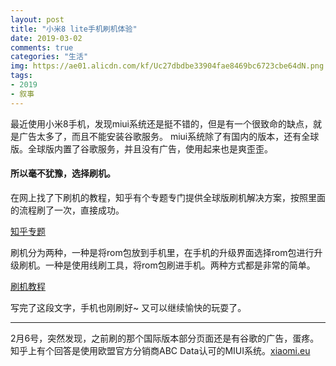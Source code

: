 ```yaml
---
layout: post
title: "小米8 lite手机刷机体验"
date: 2019-03-02
comments: true
categories: "生活"
img: https://ae01.alicdn.com/kf/Uc27dbdbe33904fae8469bc6723cbe64dN.png
tags:
- 2019
- 叙事
---
```



最近使用小米8手机，发现miui系统还是挺不错的，但是有一个很致命的缺点，就是广告太多了，而且不能安装谷歌服务。
miui系统除了有国内的版本，还有全球版。全球版内置了谷歌服务，并且没有广告，使用起来也是爽歪歪。

#### 所以毫不犹豫，选择刷机。

在网上找了下刷机的教程，知乎有个专题专门提供全球版刷机解决方案，按照里面的流程刷了一次，直接成功。

[知乎专题](https://www.zhihu.com/question/50231539)

刷机分为两种，一种是将rom包放到手机里，在手机的升级界面选择rom包进行升级刷机。一种是使用线刷工具，将rom包刷进手机。两种方式都是非常的简单。

[刷机教程](http://en.miui.com/a-232.html)

写完了这段文字，手机也刚刷好~ 又可以继续愉快的玩耍了。

---
2月6号，突然发现，之前刷的那个国际版本部分页面还是有谷歌的广告，蛋疼。
知乎上有个回答是使用欧盟官方分销商ABC Data认可的MIUI系统。[xiaomi.eu](https://xiaomi.eu/community/)